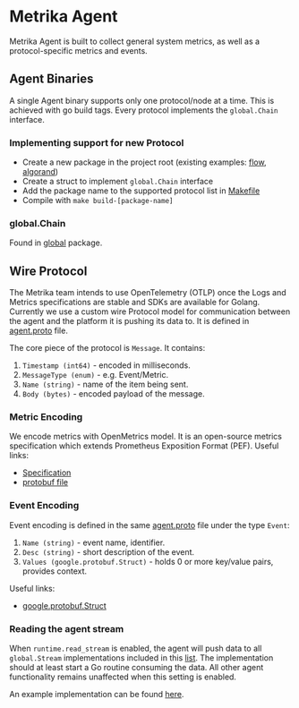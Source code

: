 # Metrika Agent

Metrika Agent is built to collect general system metrics, as well as a protocol-specific metrics and events.

## Agent Binaries

A single Agent binary supports only one protocol/node at a time. This is achieved with go build tags. Every protocol implements the `global.Chain` interface.

### Implementing support for new Protocol

* Create a new package in the project root (existing examples: [flow](flow/), [algorand](algorand/))
* Create a struct to implement `global.Chain` interface
* Add the package name to the supported protocol list in [Makefile](Makefile)
* Compile with `make build-[package-name]`

### global.Chain

Found in [global](internal/pkg/global/agent.go) package.

## Wire Protocol

The Metrika team intends to use OpenTelemetry (OTLP) once the Logs and Metrics specifications are stable and SDKs are available for Golang. Currently we use a custom wire Protocol model for communication between the agent and the platform it is pushing its data to. It is defined in [agent.proto](api/v1/proto/agent.proto) file.

The core piece of the protocol is `Message`. It contains:

1. `Timestamp (int64)` - encoded in milliseconds.
1. `MessageType (enum)` - e.g. Event/Metric.
1. `Name (string)` - name of the item being sent.
1. `Body (bytes)` - encoded payload of the message.

### Metric Encoding

We encode metrics with OpenMetrics model. It is an open-source metrics specification which extends Prometheus Exposition Format (PEF). Useful links:
* [Specification](https://github.com/OpenObservability/OpenMetrics/blob/main/specification/OpenMetrics.md)
* [protobuf file](https://github.com/OpenObservability/OpenMetrics/blob/main/proto/openmetrics_data_model.proto)

### Event Encoding

Event encoding is defined in the same [agent.proto](api/v1/proto/agent.proto) file under the type `Event`:
1. `Name (string)` - event name, identifier.
1. `Desc (string)` - short description of the event.
1. `Values (google.protobuf.Struct)` - holds 0 or more key/value pairs, provides context.

Useful links:
* [google.protobuf.Struct](https://developers.google.com/protocol-buffers/docs/reference/google.protobuf#google.protobuf.Struct)

### Reading the agent stream
When `runtime.read_stream` is enabled, the agent will push data to all `global.Stream` implementations included in this [list](internal/pkg/contrib/stream.go#L5). The implementation should at least start a Go routine consuming the data. All other agent functionality remains unaffected when this setting is enabled.

An example implementation can be found [here](internal/pkg/contrib/example.go).
